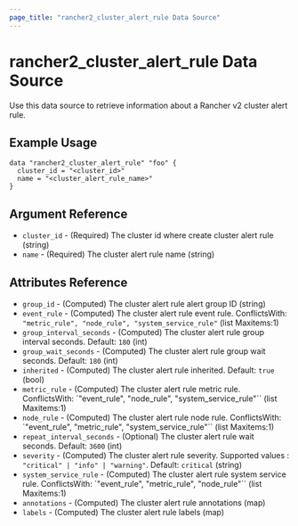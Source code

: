 ```yaml
---
page_title: "rancher2_cluster_alert_rule Data Source"
---
```


# rancher2\_cluster\_alert\_rule Data Source

Use this data source to retrieve information about a Rancher v2 cluster alert rule.

## Example Usage

```
data "rancher2_cluster_alert_rule" "foo" {
  cluster_id = "<cluster_id>"
  name = "<cluster_alert_rule_name>"
}
```

## Argument Reference

* `cluster_id` - (Required) The cluster id where create cluster alert rule (string)
* `name` - (Required) The cluster alert rule name (string)

## Attributes Reference

* `group_id` - (Computed) The cluster alert rule alert group ID (string)
* `event_rule` - (Computed) The cluster alert rule event rule. ConflictsWith: `"metric_rule", "node_rule", "system_service_rule"` (list Maxitems:1)
* `group_interval_seconds` - (Computed) The cluster alert rule group interval seconds. Default: `180` (int)
* `group_wait_seconds` - (Computed) The cluster alert rule group wait seconds. Default: `180` (int)
* `inherited` - (Computed) The cluster alert rule inherited. Default: `true` (bool)
* `metric_rule` - (Computed) The cluster alert rule metric rule. ConflictsWith: `"event_rule", "node_rule", "system_service_rule"`` (list Maxitems:1)
* `node_rule` - (Computed) The cluster alert rule node rule. ConflictsWith: `"event_rule", "metric_rule", "system_service_rule"`` (list Maxitems:1)
* `repeat_interval_seconds` - (Optional) The cluster alert rule wait seconds. Default: `3600` (int)
* `severity` - (Computed) The cluster alert rule severity. Supported values : `"critical" | "info" | "warning"`. Default: `critical` (string)
* `system_service_rule` - (Computed) The cluster alert rule system service rule. ConflictsWith: `"event_rule", "metric_rule", "node_rule"`` (list Maxitems:1)
* `annotations` - (Computed) The cluster alert rule annotations (map)
* `labels` - (Computed) The cluster alert rule labels (map)

